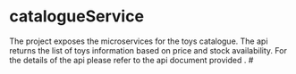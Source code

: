 # catalogueService

 The project exposes the microservices for the  toys catalogue.  The api returns the list of toys information based on price and stock availability. For the details of the api please refer to the api document provided . #
 
  




